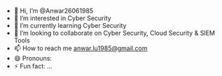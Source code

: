 - 👋 Hi, I’m @Anwar26061985
- 👀 I’m interested in Cyber Security
- 🌱 I’m currently learning Cyber Security 
- 💞️ I’m looking to collaborate on Cyber Security, Cloud Security & SIEM Tools
- 📫 How to reach me anwar.lu1985@gmail.com
- 😄 Pronouns: 
- ⚡ Fun fact: ...

<!---
Anwar26061985/Anwar26061985 is a ✨ special ✨ repository because its `README.md` (this file) appears on your GitHub profile.
You can click the Preview link to take a look at your changes.
--->
